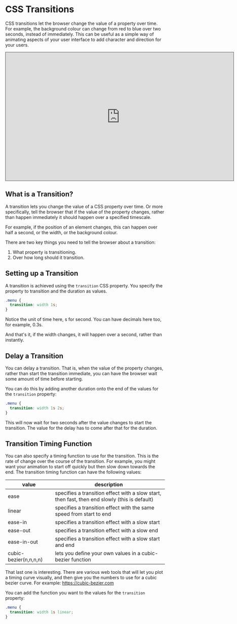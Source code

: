 # CSS Transitions

CSS transitions let the browser change the value of a property over time. For example, the background colour can change from red to blue over two seconds, instead of immediately. This can be useful as a simple way of animating aspects of your user interface to add character and direction for your users.

<iframe src="https://dmureplay.cloud.panopto.eu/Panopto/Pages/Embed.aspx?id=fea2fd7f-39dc-4a55-9985-acb100da004d&autoplay=false&offerviewer=true&showtitle=true&showbrand=false&start=0&interactivity=all" height="405" width="720" style="border: 1px solid #464646;" allowfullscreen allow="autoplay"></iframe>

## What is a Transition?

A transition lets you change the value of a CSS property over time. Or more specifically, tell the browser that if the value of the property changes, rather than happen immediately it should happen over a specified timescale.

For example, if the position of an element changes, this can happen over half a second, or the width, or the background colour.

There are two key things you need to tell the browser about a transition:

1. What property is transitioning.
2. Over how long should it transition.

## Setting up a Transition

A transition is achieved using the `transition` CSS property. You specify the property to transition and the duration as values.

```css
.menu {
  transition: width 1s;
}
```

Notice the unit of time here, s for second. You can have decimals here too, for example, 0.3s.

And that's it, if the width changes, it will happen over a second, rather than instantly.

## Delay a Transition

You can delay a transition. That is, when the value of the property changes, rather than start the transition immediate, you can have the browser wait some amount of time before starting.

You can do this by adding another duration onto the end of the values for the `transition` property:

```css
.menu {
  transition: width 1s 2s;
}
```

This will now wait for two seconds after the value changes to start the transition. The value for the delay has to come after that for the duration.

## Transition Timing Function

You can also specify a timing function to use for the transition. This is the rate of change over the course of the transition. For example, you might want your animation to start off quickly but then slow down towards the end. The transition timing function can have the following values:

| value                 | description                                                                                   |
| --------------------- | --------------------------------------------------------------------------------------------- |
| ease                  | specifies a transition effect with a slow start, then fast, then end slowly (this is default) |
| linear                | specifies a transition effect with the same speed from start to end                           |
| ease-in               | specifies a transition effect with a slow start                                               |
| ease-out              | specifies a transition effect with a slow end                                                 |
| ease-in-out           | specifies a transition effect with a slow start and end                                       |
| cubic-bezier(n,n,n,n) | lets you define your own values in a cubic-bezier function                                    |

That last one is interesting. There are various web tools that will let you plot a timing curve visually, and then give you the numbers to use for a cubic bezier curve. For example: <https://cubic-bezier.com>

You can add the function you want to the values for the `transition` property:

```css
.menu {
  transition: width 1s linear;
}
```
